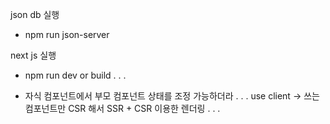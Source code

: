 json db 실행

- npm run json-server

next js 실행

- npm run dev or
  build . . .


+ 자식 컴포넌트에서 부모 컴포넌트 상태를 조정 가능하더라 . . .
use client -> 쓰는 컴포넌트만 CSR 해서 SSR + CSR 이용한 렌더링 . . .
